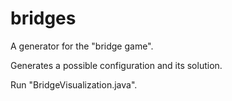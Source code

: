 # bridges

A generator for the "bridge game".

Generates a possible configuration and its solution.

Run "BridgeVisualization.java".

